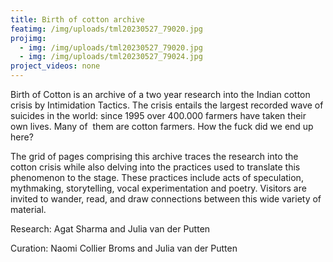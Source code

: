 ```yaml
---
title: Birth of cotton archive
featimg: /img/uploads/tml20230527_79020.jpg
projimg:
  - img: /img/uploads/tml20230527_79020.jpg
  - img: /img/uploads/tml20230527_79024.jpg
project_videos: none
---
```

Birth of Cotton is an archive of a two year research into the Indian cotton crisis by Intimidation Tactics. The crisis entails the largest recorded wave of suicides in the world: since 1995 over 400.000 farmers have taken their own lives. Many of  them are cotton farmers. How the fuck did we end up here? 

The grid of pages comprising this archive traces the research into the cotton crisis while also delving into the practices used to translate this phenomenon to the stage. These practices include acts of speculation, mythmaking, storytelling, vocal experimentation and poetry. Visitors are invited to wander, read, and draw connections between this wide variety of material. 

R﻿esearch: Agat Sharma and Julia van der Putten

C﻿uration: Naomi Collier Broms and Julia van der Putten